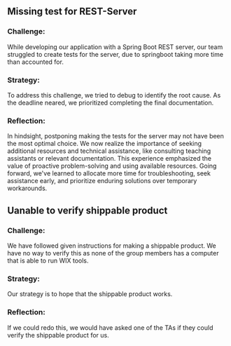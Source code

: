 ## Missing test for REST-Server

### Challenge:

While developing our application with a Spring Boot REST server, our team struggled to create tests for the server, due to springboot taking more time than accounted for.

### Strategy:

To address this challenge, we tried to debug to identify the root cause. As the deadline neared, we prioritized completing the final documentation.

### Reflection:

In hindsight, postponing making the tests for the server may not have been the most optimal choice. We now realize the importance of seeking additional resources and technical assistance, like consulting teaching assistants or relevant documentation. This experience emphasized the value of proactive problem-solving and using available resources. Going forward, we've learned to allocate more time for troubleshooting, seek assistance early, and prioritize enduring solutions over temporary workarounds.

## Uanable to verify shippable product

### Challenge:

We have followed given instructions for making a shippable product. We have no way to verify this as none of the group members has a computer that is able to run WIX tools.

### Strategy:

Our strategy is to hope that the shippable product works.

### Reflection:

If we could redo this, we would have asked one of the TAs if they could verify the shippable product for us.
